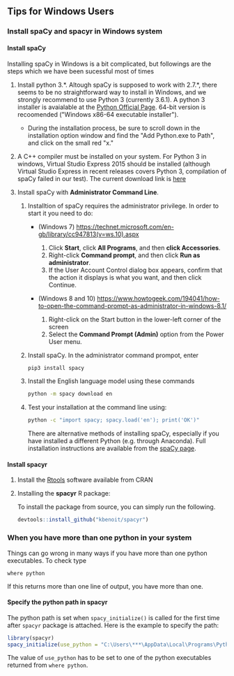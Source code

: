 Tips for Windows Users
----------------------

### Install spaCy and spacyr in Windows system

#### Install spaCy

Installing spaCy in Windows is a bit complicated, but followings are the steps which we have been sucessful most of times

1.  Install python 3.\*. Altough spaCy is supposed to work with 2.7.\*, there seems to be no straightforward way to install in Windows, and we strongly recommend to use Python 3 (currently 3.6.1). A python 3 installer is avaialable at the [Python Official Page](https://www.python.org/downloads/release/python-361/). 64-bit version is recoomended ("Windows x86-64 executable installer").
    -   During the installation process, be sure to scroll down in the installation option window and find the "Add Python.exe to Path", and click on the small red "x."

2.  A C++ compiler must be installed on your system. For Python 3 in windows, Virtual Studio Express 2015 should be installed (although Virtual Studio Express in recent releases covers Python 3, compilation of spaCy failed in our test). The current download link is [here](https://www.visualstudio.com/post-download-vs/?sku=xdesk&clcid=0x409&telem=ga#)

3.  Install spaCy with **Administrator Command Line**.
    1.  Installtion of spaCy requires the administrator privilege. In order to start it you need to do:
        -   (Windows 7) <https://technet.microsoft.com/en-gb/library/cc947813(v=ws.10).aspx>
            1.  Click **Start**, click **All Programs**, and then **click Accessories**.
            2.  Right-click **Command prompt**, and then click **Run as administrator**.
            3.  If the User Account Control dialog box appears, confirm that the action it displays is what you want, and then click Continue.
        -   (Windows 8 and 10) <https://www.howtogeek.com/194041/how-to-open-the-command-prompt-as-administrator-in-windows-8.1/>

            1.  Right-click on the Start button in the lower-left corner of the screen
            2.  Select the **Command Prompt (Admin)** option from the Power User menu.

    2.  Install spaCy. In the administrator command prompot, enter

        ``` bash
        pip3 install spacy
        ```

    3.  Install the English language model using these commands

        ``` bash
        python -m spacy download en
        ```

    4.  Test your installation at the command line using:

        ``` bash
        python -c "import spacy; spacy.load('en'); print('OK')"
        ```

        There are alternative methods of installing spaCy, especially if you have installed a different Python (e.g. through Anaconda). Full installation instructions are available from the [spaCy page](http://spacy.io/docs/).

#### Install spacyr

1.  Install the [Rtools](https://cran.r-project.org/bin/windows/Rtools/) software available from CRAN

2.  Installing the **spacyr** R package:

    To install the package from source, you can simply run the following.

    ``` r
    devtools::install_github("kbenoit/spacyr")
    ```

### When you have more than one python in your system

Things can go wrong in many ways if you have more than one python executables. To check type

    where python

If this returns more than one line of output, you have more than one.

#### Specify the python path in spacyr

The python path is set when `spacy_initialize()` is called for the first time after `spacyr` package is attached. Here is the example to specify the path:

``` r
library(spacyr)
spacy_initialize(use_python = "C:\Users\***\AppData\Local\Programs\Python\Python36\python.exe")
```

The value of `use_python` has to be set to one of the python executables returned from `where python`.

